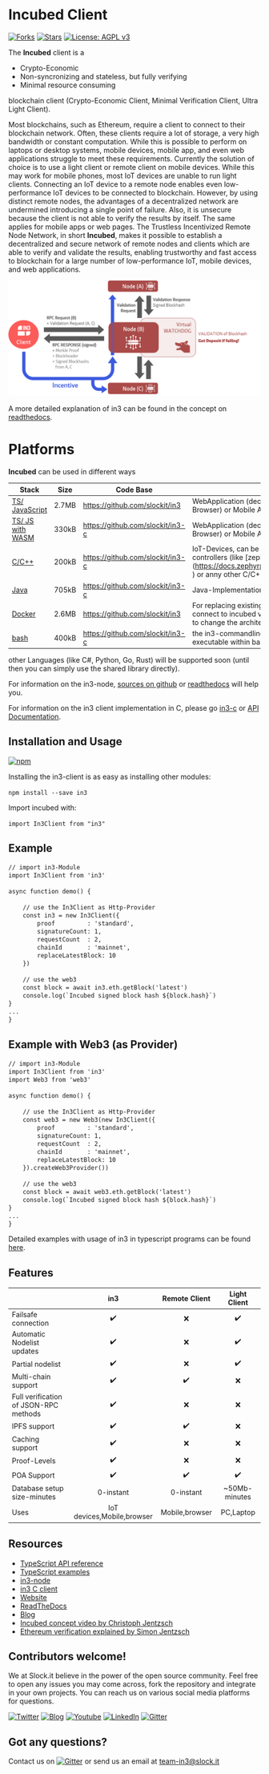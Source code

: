 # Incubed Client
 [![Forks](https://img.shields.io/github/forks/slockit/in3)](https://github.com/slockit/in3/forks)
 [![Stars](https://img.shields.io/github/stars/slockit/in3)](https://github.com/slockit/in3/watchers)
  [![License: AGPL v3](https://img.shields.io/badge/License-AGPL%20v3-blue.svg)](https://github.com/slockit/in3/blob/master/LICENSE.AGPL)

The **Incubed** client is a
* Crypto-Economic 
* Non-syncronizing and stateless, but fully verifying
* Minimal resource consuming

blockchain client (Crypto-Economic Client, Minimal Verification Client, Ultra Light Client).

Most blockchains, such as Ethereum, require a client to connect to their blockchain network. Often, these clients 
require a lot of storage, a very high bandwidth or constant computation. While this is possible to perform on laptops or desktop systems, 
mobile devices, mobile app, and even web applications struggle to meet these requirements. Currently the solution of choice is to use a 
light client or remote client on mobile devices. While this may work for mobile phones, most IoT devices are unable to run light clients. 
Connecting an IoT device to a remote node enables even low-performance IoT devices to be connected to blockchain. However, by using distinct 
remote nodes, the advantages of a decentralized network are undermined introducing a single point of failure. Also, it is unsecure because 
the client is not able to verify the results by itself. The same applies for mobile apps or web pages.
The Trustless Incentivized Remote Node Network, in short **Incubed**, makes it possible to establish a 
decentralized and secure network of remote nodes and clients which are able to verify and validate the results, enabling trustworthy and 
fast access to blockchain for a large number of low-performance IoT, mobile devices, and web applications.


![in3_image](in3_image.png)

A more detailed explanation of in3 can be found in the concept on [readthedocs](https://in3.readthedocs.io/en/latest/intro.html).


# Platforms

**Incubed** can be used in different ways

| Stack                 | Size | Code Base | Use Case |
|-----------------------|------|-----------|----------|
| [TS/ JavaScript](#typescriptjavascript)        | 2.7MB  | https://github.com/slockit/in3 |   WebApplication (decentralized RPC-Client in the Browser) or Mobile Applications |
| [TS/ JS with WASM](#typescriptjavascript)      | 330kB  | https://github.com/slockit/in3-c |   WebApplication (decentralized RPC-Client in the Browser) or Mobile Applications |
| [C/C++](#c---implementation)                 | 200kB| https://github.com/slockit/in3-c | IoT-Devices, can be integrated nicely on many micro controllers (like [zephyr-supported boards] (https://docs.zephyrproject.org/latest/boards/index.html) ) or anny other C/C++ -Application  |
| [Java](#java)                  | 705kB| https://github.com/slockit/in3-c    | Java-Implementation of a native-wrapper |
| [Docker](#docker)                | 2.6MB | https://github.com/slockit/in3 | For replacing existing clients with this docker and connect to incubed via localhost:8545 without the need to change the architecture |
| [bash](#commandline-tool)                  | 400kB | https://github.com/slockit/in3-c | the in3-commandline utils can be used directly as executable within bash-script or on the shell |

other Languages (like C#, Python, Go, Rust) will be supported soon (until then you can simply use the shared library directly).

For information on the in3-node, [sources on github](https://github.com/slockit/in3-server) or [readthedocs](https://in3.readthedocs.io/en/latest/api-node-server.html) will help you.

For information on the in3 client implementation in C, please go [in3-c](https://github.com/slockit/in3-c) or [API Documentation](https://in3.readthedocs.io/en/latest/api-c.html).

## Installation and Usage

[![npm](https://img.shields.io/badge/npm-package-blue)](https://www.npmjs.com/package/in3 )
 
Installing the in3-client is as easy as installing other modules:

```npm install --save in3```

Import incubed with:

```import In3Client from "in3"```

## Example 

```
// import in3-Module
import In3Client from 'in3'

async function demo() {

    // use the In3Client as Http-Provider
    const in3 = new In3Client({
        proof         : 'standard',
        signatureCount: 1,
        requestCount  : 2,
        chainId       : 'mainnet',
        replaceLatestBlock: 10
    })

    // use the web3
    const block = await in3.eth.getBlock('latest')
    console.log(`Incubed signed block hash ${block.hash}`)
}
...
}
```

## Example with Web3 (as Provider)
```
// import in3-Module
import In3Client from 'in3'
import Web3 from 'web3'

async function demo() {

    // use the In3Client as Http-Provider
    const web3 = new Web3(new In3Client({
        proof         : 'standard',
        signatureCount: 1,
        requestCount  : 2,
        chainId       : 'mainnet',
        replaceLatestBlock: 10
    }).createWeb3Provider())

    // use the web3
    const block = await web3.eth.getBlock('latest')
    console.log(`Incubed signed block hash ${block.hash}`)
}
...
}
```


Detailed examples with usage of in3 in typescript programs can be found [here](https://in3.readthedocs.io/en/latest/api-ts.html).

## Features

|                            | in3  | Remote Client | Light Client | 
| -------------------------- | :----------------: | :----------------: |  :----------------: |
| Failsafe connection        |         ✔️         |     ❌     |  ✔️ |
| Automatic Nodelist updates |         ✔️         |     ❌     |  ✔️ | 
| Partial nodelist           |         ✔️         |     ❌     |  ✔️ |
| Multi-chain support        |         ✔️         |      ✔️    |  ❌ |
| Full verification of JSON-RPC methods   |         ✔️         |  ❌  | ❌  |
| IPFS support               |         ✔️         |    ✔️    |  ❌ |
| Caching support            |         ✔️         |    ❌      |  ❌ |
| Proof-Levels               |         ✔️         |    ❌      |  ❌ |
| POA Support                |         ✔️         |    ✔️    |  ✔️   |
| Database setup size-minutes|        0-instant️   |    0-instant    |  ~50Mb-minutes️ |
| Uses                       |         IoT devices,Mobile,browser️ |    Mobile,browser️️    |  PC,Laptop️   |

## Resources 

* [TypeScript API reference](https://in3.readthedocs.io/en/latest/api-ts.html)
* [TypeScript examples](https://in3.readthedocs.io/en/latest/api-ts.html#examples)
* [in3-node](https://github.com/slockit/in3-server)
* [in3 C client](https://github.com/slockit/in3-c)
* [Website](https://slock.it/incubed/) 
* [ReadTheDocs](https://in3.readthedocs.io/en/latest/)
* [Blog](https://blog.slock.it/)
* [Incubed concept video by Christoph Jentzsch](https://www.youtube.com/watch?v=_vodQubed2A)
* [Ethereum verification explained by Simon Jentzsch](https://www.youtube.com/watch?v=wlUlypmt6Oo)

## Contributors welcome!

We at Slock.it believe in the power of the open source community. Feel free to open any issues you may come across, fork the repository and integrate in your own projects. You can reach us on various social media platforms for questions.  

[![Twitter](https://img.shields.io/badge/Twitter-Page-blue)](https://twitter.com/slockitproject?s=17)
[![Blog](https://img.shields.io/badge/Blog-Medium-blue)](https://blog.slock.it/)
[![Youtube](https://img.shields.io/badge/Youtube-channel-blue)](https://www.youtube.com/channel/UCPOrzp3CZmdb5HJWxSjv4Ig)
[![LinkedIn](https://img.shields.io/badge/Linkedin-page-blue)](https://www.linkedin.com/company/10327305)
[![Gitter](https://img.shields.io/badge/Gitter-chat-blue)](https://gitter.im/slockit-in3/community?utm_source=badge&utm_medium=badge&utm_campaign=pr-badge)

## Got any questions?
Contact us on [![Gitter](https://img.shields.io/badge/Gitter-chat-blue)](https://gitter.im/slockit-in3/community?utm_source=badge&utm_medium=badge&utm_campaign=pr-badge) or
send us an email at <a href="mailto:team-in3@slock.it">team-in3@slock.it</a>




                                                                                                                                                                                                                                                                                                                                                                                                                                                                 